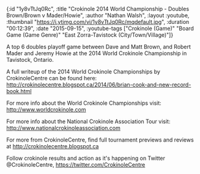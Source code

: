 {:id "1y8vTtJq0Rc",
 :title
 "Crokinole 2014 World Championship - Doubles Brown/Brown v Mader/Howie",
 :author "Nathan Walsh",
 :layout :youtube,
 :thumbnail "https://i.ytimg.com/vi/1y8vTtJq0Rc/mqdefault.jpg",
 :duration "00:12:39",
 :date "2015-09-15",
 :youtube-tags
 ["Crokinole (Game)"
  "Board Game (Game Genre)"
  "East Zorra-Tavistock (City/Town/Village)"]}


A top 6 doubles playoff game between Dave and Matt Brown, and Robert Mader and Jeremy Howie at the 2014 World Crokinole Championship in Tavistock, Ontario.

A full writeup of the 2014 World Crokinole Championships by CrokinoleCentre can be found here: http://crokinolecentre.blogspot.ca/2014/06/brian-cook-and-new-record-book.html

For more info about the World Crokinole Championships visit: http://www.worldcrokinole.com

For more info about the National Crokinole Association Tour visit: http://www.nationalcrokinoleassociation.com

For more from CrokinoleCentre, find full tournament previews and reviews at http://crokinolecentre.blogspot.ca

Follow crokinole results and action as it's happening on Twitter @CrokinoleCentre, https://twitter.com/CrokinoleCentre
